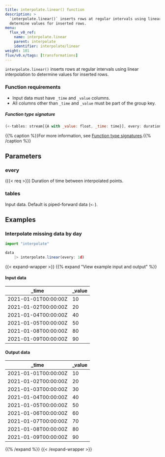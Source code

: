 ```yaml
---
title: interpolate.linear() function
description: >
  `interpolate.linear()` inserts rows at regular intervals using linear interpolation to
  determine values for inserted rows.
menu:
  flux_v0_ref:
    name: interpolate.linear
    parent: interpolate
    identifier: interpolate/linear
weight: 101
flux/v0.x/tags: [transformations]
---
```


<!------------------------------------------------------------------------------

IMPORTANT: This page was generated from comments in the Flux source code. Any
edits made directly to this page will be overwritten the next time the
documentation is generated. 

To make updates to this documentation, update the function comments above the
function definition in the Flux source code:

https://github.com/influxdata/flux/blob/master/stdlib/interpolate/interpolate.flux#L45-L48

Contributing to Flux: https://github.com/influxdata/flux#contributing
Fluxdoc syntax: https://github.com/influxdata/flux/blob/master/docs/fluxdoc.md

------------------------------------------------------------------------------->

`interpolate.linear()` inserts rows at regular intervals using linear interpolation to
determine values for inserted rows.

### Function requirements
- Input data must have `_time` and `_value` columns.
- All columns other than `_time` and `_value` must be part of the group key.

##### Function type signature

```js
(<-tables: stream[{A with _value: float, _time: time}], every: duration) => stream[{A with _value: float, _time: time}]
```

{{% caption %}}For more information, see [Function type signatures](/flux/v0/function-type-signatures/).{{% /caption %}}

## Parameters

### every
({{< req >}})
Duration of time between interpolated points.



### tables

Input data. Default is piped-forward data (`<-`).




## Examples

### Interpolate missing data by day

```js
import "interpolate"

data
    |> interpolate.linear(every: 1d)

```

{{< expand-wrapper >}}
{{% expand "View example input and output" %}}

#### Input data

| _time                | _value  |
| -------------------- | ------- |
| 2021-01-01T00:00:00Z | 10      |
| 2021-01-02T00:00:00Z | 20      |
| 2021-01-04T00:00:00Z | 40      |
| 2021-01-05T00:00:00Z | 50      |
| 2021-01-08T00:00:00Z | 80      |
| 2021-01-09T00:00:00Z | 90      |


#### Output data

| _time                | _value  |
| -------------------- | ------- |
| 2021-01-01T00:00:00Z | 10      |
| 2021-01-02T00:00:00Z | 20      |
| 2021-01-03T00:00:00Z | 30      |
| 2021-01-04T00:00:00Z | 40      |
| 2021-01-05T00:00:00Z | 50      |
| 2021-01-06T00:00:00Z | 60      |
| 2021-01-07T00:00:00Z | 70      |
| 2021-01-08T00:00:00Z | 80      |
| 2021-01-09T00:00:00Z | 90      |

{{% /expand %}}
{{< /expand-wrapper >}}
